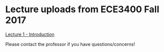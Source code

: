 # Lecture uploads from ECE3400 Fall 2017

[Lecture 1 - Introduction](./170823-Intro.pdf)

Please contact the professor if you have questions/concerns!

